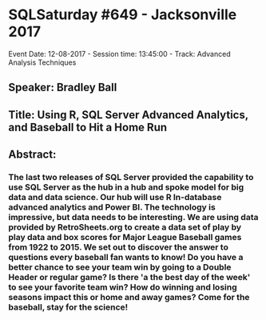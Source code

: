 # SQLSaturday #649 - Jacksonville 2017
Event Date: 12-08-2017 - Session time: 13:45:00 - Track: Advanced Analysis Techniques
## Speaker: Bradley Ball
## Title: Using R, SQL Server Advanced Analytics, and Baseball to Hit a Home Run
## Abstract:
### The last two releases of SQL Server provided the capability to use SQL Server as the hub in a hub and spoke model for big data and data science. Our hub will use R In-database advanced analytics and Power BI. The technology is impressive, but data needs to be interesting. We are using data provided by RetroSheets.org to create a data set of play by play data and box scores for Major League Baseball games from 1922 to 2015. We set out to discover the answer to questions every baseball fan wants to know!  Do you have a better chance to see your team win by going to a Double Header or regular game? Is there 'a the best day of the week' to see your favorite team win?  How do winning and losing seasons impact this or home and away games?  Come for the baseball, stay for the science!
